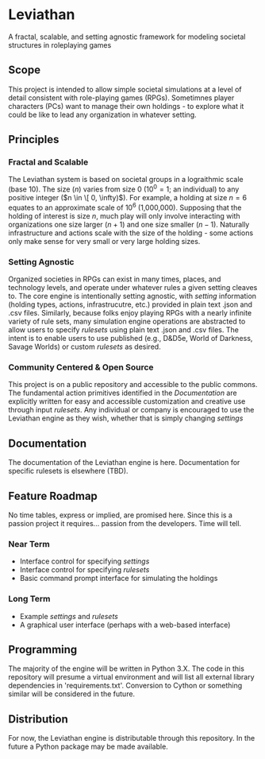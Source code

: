 # Leviathan
A fractal, scalable, and setting agnostic framework for modeling societal structures in roleplaying games

## Scope
This project is intended to allow simple societal simulations at a level of detail consistent with role-playing games (RPGs). Sometimnes player characters (PCs) want to manage their own holdings - to explore what it could be like to lead any organization in whatever setting.

## Principles

### Fractal and Scalable
The Leviathan system is based on societal groups in a lograithmic scale (base 10). The size ($n$) varies from size 0 ($10^0=1$; an individual) to any positive integer ($n \in \[ 0, \infty)$). For example, a holding at size $n=6$ equates to an approximate scale of $10^6$ (1,000,000). Supposing that the holding of interest is size $n$, much play will only involve interacting with organizations one size larger ($n+1$) and one size smaller ($n-1$). Naturally infrastructure and actions scale with the size of the holding - some actions only make sense for very small or very large holding sizes.

### Setting Agnostic
Organized societies in RPGs can exist in many times, places, and technology levels, and operate under whatever rules a given setting cleaves to. The core engine is intentionally setting agnostic, with *setting* information (holding types, actions, infrastrucutre, etc.) provided in plain text .json and .csv files. Similarly, because folks enjoy playing RPGs with a nearly infinite variety of rule sets, many simulation engine operations are abstracted to allow users to specify *rulesets* using plain text .json and .csv files. The intent is to enable users to use published (e.g., D&D5e, World of Darkness, Savage Worlds) or custom *rulesets* as desired.

### Community Centered & Open Source
This project is on a public repository and accessible to the public commons. The fundamental action primitives identified in the *Documentation* are explicitly written for easy and accessible customization and creative use through input *rulesets*. Any individual or company is encouraged to use the Leviathan engine as they wish, whether that is simply changing *settings* 

## Documentation
The documentation of the Leviathan engine is here. Documentation for specific rulesets is elsewhere (TBD).

## Feature Roadmap
No time tables,  express or implied, are promised here. Since this is a passion project it requires... passion from the developers. Time will tell.
### Near Term
- Interface control for specifying *settings*
- Interface control for specifying *rulesets*
- Basic command prompt interface for simulating the holdings
### Long Term
- Example *settings* and *rulesets*
- A graphical user interface (perhaps with a web-based interface)

## Programming
The majority of the engine will be written in Python 3.X. The code in this repository will presume a virtual environment and will list all external library dependencies in 'requirements.txt'. Conversion to Cython or something similar will be considered in the future.

## Distribution
For now, the Leviathan engine is distributable through this repository. In the future a Python package may be made available.
